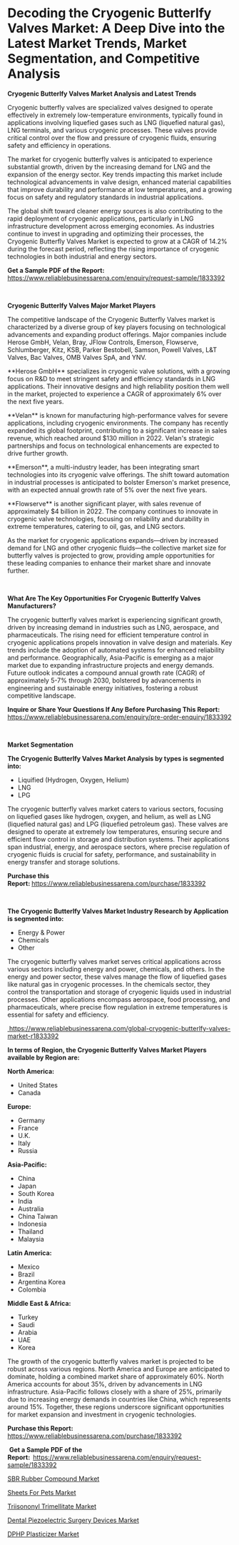 <p><h1>Decoding the Cryogenic Butterlfy Valves Market: A Deep Dive into the Latest Market Trends, Market Segmentation, and Competitive Analysis</h1></p><p><strong>Cryogenic Butterlfy Valves Market Analysis and Latest Trends</strong></p>
<p><p>Cryogenic butterfly valves are specialized valves designed to operate effectively in extremely low-temperature environments, typically found in applications involving liquefied gases such as LNG (liquefied natural gas), LNG terminals, and various cryogenic processes. These valves provide critical control over the flow and pressure of cryogenic fluids, ensuring safety and efficiency in operations.</p><p>The market for cryogenic butterfly valves is anticipated to experience substantial growth, driven by the increasing demand for LNG and the expansion of the energy sector. Key trends impacting this market include technological advancements in valve design, enhanced material capabilities that improve durability and performance at low temperatures, and a growing focus on safety and regulatory standards in industrial applications. </p><p>The global shift toward cleaner energy sources is also contributing to the rapid deployment of cryogenic applications, particularly in LNG infrastructure development across emerging economies. As industries continue to invest in upgrading and optimizing their processes, the Cryogenic Butterfly Valves Market is expected to grow at a CAGR of 14.2% during the forecast period, reflecting the rising importance of cryogenic technologies in both industrial and energy sectors.</p></p>
<p><strong>Get a Sample PDF of the Report:&nbsp;</strong> <a href="https://www.reliablebusinessarena.com/enquiry/request-sample/1833392?utm_campaign=1288&utm_medium=2&utm_source=Github&utm_content=ia&utm_term=17102024&utm_id=cryogenic-butterlfy-valves">https://www.reliablebusinessarena.com/enquiry/request-sample/1833392</a></p>
<p>&nbsp;</p>
<p><strong>Cryogenic Butterlfy Valves Major Market Players</strong></p>
<p><p>The competitive landscape of the Cryogenic Butterfly Valves market is characterized by a diverse group of key players focusing on technological advancements and expanding product offerings. Major companies include Herose GmbH, Velan, Bray, JFlow Controls, Emerson, Flowserve, Schlumberger, Kitz, KSB, Parker Bestobell, Samson, Powell Valves, L&T Valves, Bac Valves, OMB Valves SpA, and YNV.</p><p>**Herose GmbH** specializes in cryogenic valve solutions, with a growing focus on R&D to meet stringent safety and efficiency standards in LNG applications. Their innovative designs and high reliability position them well in the market, projected to experience a CAGR of approximately 6% over the next five years.</p><p>**Velan** is known for manufacturing high-performance valves for severe applications, including cryogenic environments. The company has recently expanded its global footprint, contributing to a significant increase in sales revenue, which reached around $130 million in 2022. Velan's strategic partnerships and focus on technological enhancements are expected to drive further growth.</p><p>**Emerson**, a multi-industry leader, has been integrating smart technologies into its cryogenic valve offerings. The shift toward automation in industrial processes is anticipated to bolster Emerson's market presence, with an expected annual growth rate of 5% over the next five years.</p><p>**Flowserve** is another significant player, with sales revenue of approximately $4 billion in 2022. The company continues to innovate in cryogenic valve technologies, focusing on reliability and durability in extreme temperatures, catering to oil, gas, and LNG sectors.</p><p>As the market for cryogenic applications expands—driven by increased demand for LNG and other cryogenic fluids—the collective market size for butterfly valves is projected to grow, providing ample opportunities for these leading companies to enhance their market share and innovate further.</p></p>
<p>&nbsp;</p>
<p><strong>What Are The Key Opportunities For Cryogenic Butterlfy Valves Manufacturers?</strong></p>
<p><p>The cryogenic butterfly valves market is experiencing significant growth, driven by increasing demand in industries such as LNG, aerospace, and pharmaceuticals. The rising need for efficient temperature control in cryogenic applications propels innovation in valve design and materials. Key trends include the adoption of automated systems for enhanced reliability and performance. Geographically, Asia-Pacific is emerging as a major market due to expanding infrastructure projects and energy demands. Future outlook indicates a compound annual growth rate (CAGR) of approximately 5-7% through 2030, bolstered by advancements in engineering and sustainable energy initiatives, fostering a robust competitive landscape.</p></p>
<p><strong>Inquire or Share Your Questions If Any Before Purchasing This Report:</strong> <a href="https://www.reliablebusinessarena.com/enquiry/pre-order-enquiry/1833392?utm_campaign=1288&utm_medium=2&utm_source=Github&utm_content=ia&utm_term=17102024&utm_id=cryogenic-butterlfy-valves">https://www.reliablebusinessarena.com/enquiry/pre-order-enquiry/1833392</a></p>
<p>&nbsp;</p>
<p><strong>Market Segmentation</strong></p>
<p><strong>The Cryogenic Butterlfy Valves Market Analysis by types is segmented into:</strong></p>
<p><ul><li>Liquified (Hydrogen, Oxygen, Helium)</li><li>LNG</li><li>LPG</li></ul></p>
<p><p>The cryogenic butterfly valves market caters to various sectors, focusing on liquefied gases like hydrogen, oxygen, and helium, as well as LNG (liquefied natural gas) and LPG (liquefied petroleum gas). These valves are designed to operate at extremely low temperatures, ensuring secure and efficient flow control in storage and distribution systems. Their applications span industrial, energy, and aerospace sectors, where precise regulation of cryogenic fluids is crucial for safety, performance, and sustainability in energy transfer and storage solutions.</p></p>
<p><strong>Purchase this Report:&nbsp;</strong><a href="https://www.reliablebusinessarena.com/purchase/1833392?utm_campaign=1288&utm_medium=2&utm_source=Github&utm_content=ia&utm_term=17102024&utm_id=cryogenic-butterlfy-valves">https://www.reliablebusinessarena.com/purchase/1833392</a></p>
<p>&nbsp;</p>
<p><strong>The Cryogenic Butterlfy Valves Market Industry Research by Application is segmented into:</strong></p>
<p><ul><li>Energy & Power</li><li>Chemicals</li><li>Other</li></ul></p>
<p><p>The cryogenic butterfly valves market serves critical applications across various sectors including energy and power, chemicals, and others. In the energy and power sector, these valves manage the flow of liquefied gases like natural gas in cryogenic processes. In the chemicals sector, they control the transportation and storage of cryogenic liquids used in industrial processes. Other applications encompass aerospace, food processing, and pharmaceuticals, where precise flow regulation in extreme temperatures is essential for safety and efficiency.</p></p>
<p><a href="https://www.reliablebusinessarena.com/global-cryogenic-butterlfy-valves-market-r1833392?utm_campaign=1288&utm_medium=2&utm_source=Github&utm_content=ia&utm_term=17102024&utm_id=cryogenic-butterlfy-valves">&nbsp;https://www.reliablebusinessarena.com/global-cryogenic-butterlfy-valves-market-r1833392</a></p>
<p><strong>In terms of Region, the Cryogenic Butterlfy Valves Market Players available by Region are:</strong></p>
<p>
    <p> <strong> North America: </strong>
        <ul>
            <li>United States</li>
            <li>Canada</li>
        </ul>
        </p> 
    <p> <strong> Europe: </strong>
        <ul>
            <li>Germany</li>
            <li>France</li>
            <li>U.K.</li>
            <li>Italy</li>
            <li>Russia</li>
        </ul>
        </p> 
    <p> <strong> Asia-Pacific: </strong>
        <ul>
            <li>China</li>
            <li>Japan</li>
            <li>South Korea</li>
            <li>India</li>
            <li>Australia</li>
            <li>China Taiwan</li>
            <li>Indonesia</li>
            <li>Thailand</li>
            <li>Malaysia</li>
        </ul>
        </p> 
    <p> <strong> Latin America: </strong>
        <ul>
            <li>Mexico</li>
            <li>Brazil</li>
            <li>Argentina Korea</li>
            <li>Colombia</li>
        </ul>
        </p> 
    <p> <strong> Middle East & Africa: </strong>
        <ul>
            <li>Turkey</li>
            <li>Saudi</li>
            <li>Arabia</li>
            <li>UAE</li>
            <li>Korea</li>
        </ul>
    </p>
    </p>
<p><p>The growth of the cryogenic butterfly valves market is projected to be robust across various regions. North America and Europe are anticipated to dominate, holding a combined market share of approximately 60%. North America accounts for about 35%, driven by advancements in LNG infrastructure. Asia-Pacific follows closely with a share of 25%, primarily due to increasing energy demands in countries like China, which represents around 15%. Together, these regions underscore significant opportunities for market expansion and investment in cryogenic technologies.</p></p>
<p><strong>Purchase this Report: </strong><a href="https://www.reliablebusinessarena.com/purchase/1833392?utm_campaign=1288&utm_medium=2&utm_source=Github&utm_content=ia&utm_term=17102024&utm_id=cryogenic-butterlfy-valves">https://www.reliablebusinessarena.com/purchase/1833392</a></p>
<p>&nbsp;<strong>Get a Sample PDF of the Report:&nbsp;&nbsp;</strong><a href="https://www.reliablebusinessarena.com/enquiry/request-sample/1833392?utm_campaign=1288&utm_medium=2&utm_source=Github&utm_content=ia&utm_term=17102024&utm_id=cryogenic-butterlfy-valves">https://www.reliablebusinessarena.com/enquiry/request-sample/1833392</a></p>
<p><strong></strong></p>
<p><p><a href="https://www.linkedin.com/pulse/influencing-factors-sbr-rubber-compound-market-insights-growth-qxcje?utm_campaign=1288&utm_medium=2&utm_source=Github&utm_content=ia&utm_term=17102024&utm_id=cryogenic-butterlfy-valves">SBR Rubber Compound Market</a></p><p><a href="https://github.com/RoccoManning/Market-Research-Report-List-7/blob/main/sheets-for-pets-market.md?utm_campaign=1288&utm_medium=2&utm_source=Github&utm_content=ia&utm_term=17102024&utm_id=cryogenic-butterlfy-valves">Sheets For Pets Market</a></p><p><a href="https://www.linkedin.com/pulse/triisononyl-trimellitate-market-global-regional-analysis-oupue?utm_campaign=1288&utm_medium=2&utm_source=Github&utm_content=ia&utm_term=17102024&utm_id=cryogenic-butterlfy-valves">Triisononyl Trimellitate Market</a></p><p><a href="https://github.com/lyndi2n3hdalbey/Market-Research-Report-List-1/blob/main/dental-piezoelectric-surgery-devices-market.md?utm_campaign=1288&utm_medium=2&utm_source=Github&utm_content=ia&utm_term=17102024&utm_id=cryogenic-butterlfy-valves">Dental Piezoelectric Surgery Devices Market</a></p><p><a href="https://www.linkedin.com/pulse/future-trends-global-dphp-plasticizer-market-insights-analysis-zmawe?utm_campaign=1288&utm_medium=2&utm_source=Github&utm_content=ia&utm_term=17102024&utm_id=cryogenic-butterlfy-valves">DPHP Plasticizer Market</a></p></p>